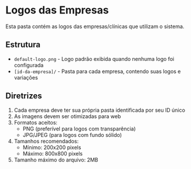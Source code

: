 # Logos das Empresas

Esta pasta contém as logos das empresas/clínicas que utilizam o sistema.

## Estrutura

- `default-logo.png` - Logo padrão exibida quando nenhuma logo foi configurada
- `[id-da-empresa]/` - Pasta para cada empresa, contendo suas logos e variações

## Diretrizes

1. Cada empresa deve ter sua própria pasta identificada por seu ID único
2. As imagens devem ser otimizadas para web
3. Formatos aceitos:
   - PNG (preferível para logos com transparência)
   - JPG/JPEG (para logos com fundo sólido)
4. Tamanhos recomendados:
   - Mínimo: 200x200 pixels
   - Máximo: 800x800 pixels
5. Tamanho máximo do arquivo: 2MB 